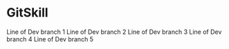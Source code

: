 # GitSkill
Line of Dev branch 1
Line of Dev branch 2
Line of Dev branch 3
Line of Dev branch 4
Line of Dev branch 5



